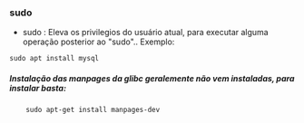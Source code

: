 ### sudo

- sudo : Eleva os privilegios do usuário atual, para executar alguma operação posterior ao "sudo".. Exemplo:

``sudo apt install mysql``



##### Instalação das manpages da glibc geralemente não vem instaladas, para instalar basta:

 		sudo apt-get install manpages-dev
